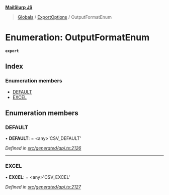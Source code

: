**[MailSlurp JS](../README.md)**

> [Globals](../README.md) / [ExportOptions](../modules/exportoptions.md) / OutputFormatEnum

# Enumeration: OutputFormatEnum

**`export`** 

## Index

### Enumeration members

* [DEFAULT](exportoptions.outputformatenum.md#default)
* [EXCEL](exportoptions.outputformatenum.md#excel)

## Enumeration members

### DEFAULT

•  **DEFAULT**:  = \<any>'CSV\_DEFAULT'

*Defined in [src/generated/api.ts:2126](https://github.com/mailslurp/mailslurp-client/blob/05090ce/src/generated/api.ts#L2126)*

___

### EXCEL

•  **EXCEL**:  = \<any>'CSV\_EXCEL'

*Defined in [src/generated/api.ts:2127](https://github.com/mailslurp/mailslurp-client/blob/05090ce/src/generated/api.ts#L2127)*
